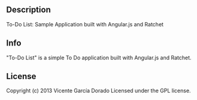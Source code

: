 ## Description

To-Do List: Sample Application built with Angular.js and Ratchet


## Info

"To-Do List" is a simple To Do application built with Angular.js and Ratchet.


## License
Copyright (c) 2013 Vicente García Dorado Licensed under the GPL license.